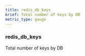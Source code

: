 ```yaml
---
title: redis_db_keys
brief: Total number of keys by DB
metric_type: gauge
---
```

### redis_db_keys

Total number of keys by DB